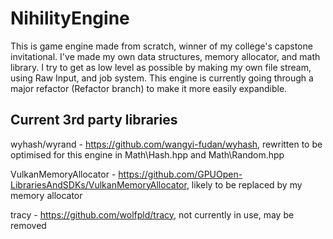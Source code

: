 # NihilityEngine

This is game engine made from scratch, winner of my college's capstone invitational. I've made my own data structures, memory allocator, and math library. I try to get as low level as possible by making my own file stream, using Raw Input, and job system. This engine is currently going through a major 
refactor (Refactor branch) to make it more easily expandible.

## Current 3rd party libraries
wyhash/wyrand - https://github.com/wangyi-fudan/wyhash, rewritten to be optimised for this engine in Math\Hash.hpp and Math\Random.hpp

VulkanMemoryAllocator - https://github.com/GPUOpen-LibrariesAndSDKs/VulkanMemoryAllocator, likely to be replaced by my memory allocator

tracy - https://github.com/wolfpld/tracy, not currently in use, may be removed
